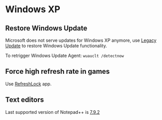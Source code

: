 # Windows XP

## Restore Windows Update
Microsoft does not serve updates for Windows XP anymore, use [Legacy Update](https://legacyupdate.net/) to restore Windows Update functionality.

To retrigger Windows Update Agent: `wuauclt /detectnow`

## Force high refresh rate in games
Use [RefreshLock](https://www.softpedia.com/get/Tweak/Video-Tweak/RefreshLock.shtml) app.

## Text editors
Last supported version of Notepad++ is [7.9.2](https://notepad-plus-plus.org/downloads/v7.9.2/)
